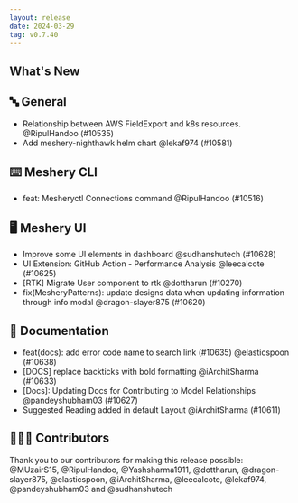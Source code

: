 ```yaml
---
layout: release
date: 2024-03-29
tag: v0.7.40
---
```


## What's New

## 🔤 General

- Relationship between AWS FieldExport and k8s resources. @RipulHandoo (#10535)
- Add meshery-nighthawk helm chart @lekaf974 (#10581)

## ⌨️ Meshery CLI

- feat: Mesheryctl Connections command @RipulHandoo (#10516)

## 🖥 Meshery UI

- Improve some UI elements in dashboard @sudhanshutech (#10628)
- UI Extension: GitHub Action - Performance Analysis @leecalcote (#10625)
- [RTK] Migrate User component to rtk @dottharun (#10270)
- fix(MesheryPatterns): update designs data when updating information through info modal @dragon-slayer875 (#10620)

## 📖 Documentation

- feat(docs): add error code name to search link (#10635) @elasticspoon (#10638)
- [DOCS] replace backticks with bold formatting @iArchitSharma (#10633)
- \[Docs\]: Updating Docs for Contributing to Model Relationships @pandeyshubham03 (#10627)
- Suggested Reading added in default Layout @iArchitSharma (#10611)

## 👨🏽‍💻 Contributors

Thank you to our contributors for making this release possible:
@MUzairS15, @RipulHandoo, @Yashsharma1911, @dottharun, @dragon-slayer875, @elasticspoon, @iArchitSharma, @leecalcote, @lekaf974, @pandeyshubham03 and @sudhanshutech
